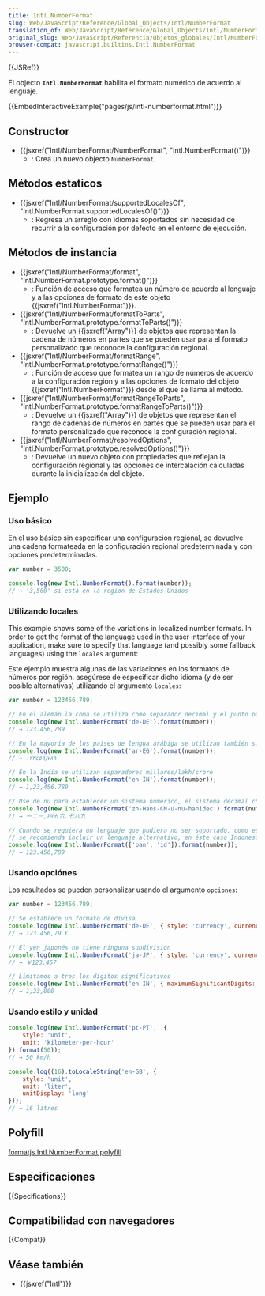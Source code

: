 ```yaml
---
title: Intl.NumberFormat
slug: Web/JavaScript/Reference/Global_Objects/Intl/NumberFormat
translation_of: Web/JavaScript/Reference/Global_Objects/Intl/NumberFormat
original_slug: Web/JavaScript/Referencia/Objetos_globales/Intl/NumberFormat
browser-compat: javascript.builtins.Intl.NumberFormat
---
```

{{JSRef}}

El objecto **`Intl.NumberFormat`** habilita el formato numérico de acuerdo al lenguaje.

{{EmbedInteractiveExample("pages/js/intl-numberformat.html")}}

<!-- The source for this interactive example is stored in a GitHub repository. If you'd like to contribute to the interactive examples project, please clone https://github.com/mdn/interactive-examples and send us a pull request. -->

## Constructor

- {{jsxref("Intl/NumberFormat/NumberFormat", "Intl.NumberFormat()")}}
  - : Crea un nuevo objecto `NumberFormat`.

## Métodos estaticos

- {{jsxref("Intl/NumberFormat/supportedLocalesOf", "Intl.NumberFormat.supportedLocalesOf()")}}
  - : Regresa un arreglo con idiomas soportados sin necesidad de recurrir a la configuración por defecto en el entorno de ejecución.

## Métodos de instancia

- {{jsxref("Intl/NumberFormat/format", "Intl.NumberFormat.prototype.format()")}}
  - : Función de acceso que formatea un número de acuerdo al lenguaje y a las opciones de formato de este objeto {{jsxref("Intl.NumberFormat")}}.
- {{jsxref("Intl/NumberFormat/formatToParts", "Intl.NumberFormat.prototype.formatToParts()")}}
  - : Devuelve un {{jsxref("Array")}} de objetos que representan la cadena de números en partes que se pueden usar para el formato personalizado que reconoce la configuración regional.
- {{jsxref("Intl/NumberFormat/formatRange", "Intl.NumberFormat.prototype.formatRange()")}}
  - : Función de acceso que formatea un rango de números de acuerdo a la configuración region y a las opciones de formato del objeto {{jsxref("Intl.NumberFormat")}} desde el que se llama al método.
- {{jsxref("Intl/NumberFormat/formatRangeToParts", "Intl.NumberFormat.prototype.formatRangeToParts()")}}
  - : Devuelve un {{jsxref("Array")}} de objetos que representan el rango de cadenas de números en partes que se pueden usar para el formato personalizado que reconoce la configuración regional.
- {{jsxref("Intl/NumberFormat/resolvedOptions", "Intl.NumberFormat.prototype.resolvedOptions()")}}
  - : Devuelve un nuevo objeto con propiedades que reflejan la configuración regional y las opciones de intercalación calculadas durante la inicialización del objeto.

## Ejemplo

### Uso básico

En el uso básico sin especificar una configuración regional, se devuelve una cadena formateada en la configuración regional predeterminada y con opciones predeterminadas.

```js
var number = 3500;

console.log(new Intl.NumberFormat().format(number));
// → '3,500' si está en la region de Estados Unidos
```

### Utilizando locales

This example shows some of the variations in localized number formats.
In order to get the format of the language used in the user interface of your application, make sure to specify that language (and possibly some fallback languages) using the `locales` argument:

Este ejemplo muestra algunas de las variaciones en los formatos de números por región.
asegúrese de especificar dicho idioma (y de ser posible alternativas) utilizando el argumento `locales`:

```js
var number = 123456.789;

// En el alemán la coma se utiliza como separador decimal y el punto para los millares
console.log(new Intl.NumberFormat('de-DE').format(number));
// → 123.456,789

// En la mayoría de los países de lengua arábiga se utilizan también símbolos arábigos
console.log(new Intl.NumberFormat('ar-EG').format(number));
// → ١٢٣٤٥٦٫٧٨٩

// En la India se utilizan separadores millares/lakh/crore
console.log(new Intl.NumberFormat('en-IN').format(number));
// → 1,23,456.789

// Use de nu para establecer un sistema numérico, el sistema decimal chino por ejemplo
console.log(new Intl.NumberFormat('zh-Hans-CN-u-nu-hanidec').format(number));
// → 一二三,四五六.七八九

// Cuando se requiera un lenguaje que pudiera no ser soportado, como es el caso del Balinés
// se recomienda incluir un lenguaje alternativo, en éste caso Indonesio
console.log(new Intl.NumberFormat(['ban', 'id']).format(number));
// → 123.456,789
```

### Usando opciónes

Los resultados se pueden personalizar usando el argumento `opciones`:

```js
var number = 123456.789;

// Se establece un formato de divisa
console.log(new Intl.NumberFormat('de-DE', { style: 'currency', currency: 'EUR' }).format(number));
// → 123.456,79 €

// El yen japonés no tiene ninguna subdivisión
console.log(new Intl.NumberFormat('ja-JP', { style: 'currency', currency: 'JPY' }).format(number));
// → ￥123,457

// Limitamos a tres los dígitos significativos
console.log(new Intl.NumberFormat('en-IN', { maximumSignificantDigits: 3 }).format(number));
// → 1,23,000
```

### Usando estilo y unidad

```js
console.log(new Intl.NumberFormat('pt-PT',  {
    style: 'unit',
    unit: 'kilometer-per-hour'
}).format(50));
// → 50 km/h

console.log((16).toLocaleString('en-GB', {
    style: 'unit',
    unit: 'liter',
    unitDisplay: 'long'
}));
// → 16 litres
```

## Polyfill

[formatjs Intl.NumberFormat polyfill](https://formatjs.io/docs/polyfills/intl-numberformat)

## Especificaciones

{{Specifications}}

## Compatibilidad con navegadores

{{Compat}}

## Véase también

- {{jsxref("Intl")}}

